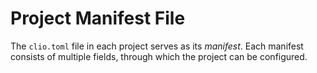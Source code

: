 # Project Manifest File

The `clio.toml` file in each project serves as its _manifest_. Each manifest consists of multiple fields, through which the project can be configured.

